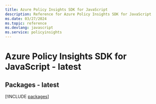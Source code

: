 ```yaml
---
title: Azure Policy Insights SDK for JavaScript
description: Reference for Azure Policy Insights SDK for JavaScript
ms.date: 03/27/2024
ms.topic: reference
ms.devlang: javascript
ms.service: policyinsights
---
```

# Azure Policy Insights SDK for JavaScript - latest
## Packages - latest
[!INCLUDE [packages](policy-insights-index.md)]